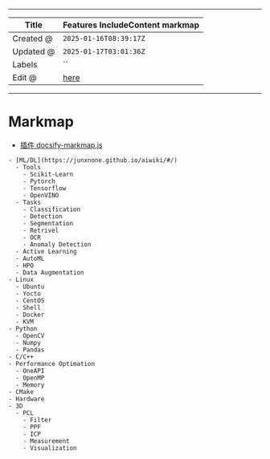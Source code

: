 -----

| Title     | Features IncludeContent markmap                     |
| --------- | --------------------------------------------------- |
| Created @ | `2025-01-16T08:39:17Z`                              |
| Updated @ | `2025-01-17T03:01:36Z`                              |
| Labels    | \`\`                                                |
| Edit @    | [here](https://github.com/junxnone/twiki/issues/38) |

-----

# Markmap

  - [插件 docsify-markmap.js](https://github.com/rcqed/docsify-markmap.js)

<!-- end list -->

``` markmap
- [ML/DL](https://junxnone.github.io/aiwiki/#/)
  - Tools
    - Scikit-Learn
    - Pytorch
    - Tensorflow
    - OpenVINO
  - Tasks
    - Classification
    - Detection
    - Segmentation
    - Retrivel
    - OCR
    - Anomaly Detection
  - Active Learning
  - AutoML
  - HPO
  - Data Augmentation
- Linux
  - Ubuntu
  - Yocto
  - CentOS
  - Shell
  - Docker
  - KVM
- Python
  - OpenCV
  - Numpy
  - Pandas
- C/C++
- Performance Optimation
  - OneAPI
  - OpenMP
  - Memory
- CMake
- Hardware
- 3D
  - PCL
    - Filter
    - PPF
    - ICP
    - Measurement
    - Visualization
```
